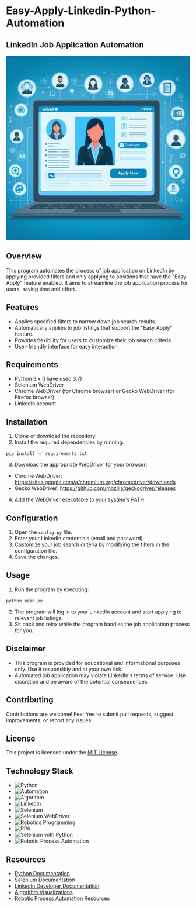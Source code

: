 # Easy-Apply-Linkedin-Python-Automation

## LinkedIn Job Application Automation
![Image](https://github.com/ruhi47/Easy-Apply-Linkedin-Python-Automation/blob/main/easy%20apply.png)


## Overview
This program automates the process of job application on LinkedIn by applying provided filters and only applying to positions that have the "Easy Apply" feature enabled. It aims to streamline the job application process for users, saving time and effort.

## Features
- Applies specified filters to narrow down job search results.
- Automatically applies to job listings that support the "Easy Apply" feature.
- Provides flexibility for users to customize their job search criteria.
- User-friendly interface for easy interaction.

## Requirements
- Python 3.x (I have used 3.7)
- Selenium WebDriver
- Chrome WebDriver (for Chrome browser) or Gecko WebDriver (for Firefox browser)
- LinkedIn account

## Installation
1. Clone or download the repository.
2. Install the required dependencies by running:
```
pip install -r requirements.txt
```
3. Download the appropriate WebDriver for your browser:
- Chrome WebDriver: https://sites.google.com/a/chromium.org/chromedriver/downloads
- Gecko WebDriver: https://github.com/mozilla/geckodriver/releases
4. Add the WebDriver executable to your system's PATH.

## Configuration
1. Open the `config.py` file.
2. Enter your LinkedIn credentials (email and password).
3. Customize your job search criteria by modifying the filters in the configuration file.
4. Save the changes.

## Usage
1. Run the program by executing:
```
python main.py
```
2. The program will log in to your LinkedIn account and start applying to relevant job listings.
3. Sit back and relax while the program handles the job application process for you.

## Disclaimer
- This program is provided for educational and informational purposes only. Use it responsibly and at your own risk.
- Automated job application may violate LinkedIn's terms of service. Use discretion and be aware of the potential consequences.

## Contributing
Contributions are welcome! Feel free to submit pull requests, suggest improvements, or report any issues.

## License
This project is licensed under the [MIT License](LICENSE).

## Technology Stack

- ![Python](https://img.shields.io/badge/-Python-blue?logo=python&logoColor=white)
- ![Automation](https://img.shields.io/badge/-Automation-yellow?logo=automation&logoColor=white)
- ![Algorithm](https://img.shields.io/badge/-Algorithm-red?logo=algorithm&logoColor=white)
- ![LinkedIn](https://img.shields.io/badge/-LinkedIn-blue?logo=linkedin&logoColor=white)
- ![Selenium](https://img.shields.io/badge/-Selenium-green?logo=selenium&logoColor=white)
- ![Selenium WebDriver](https://img.shields.io/badge/-Selenium%20WebDriver-green?logo=selenium&logoColor=white)
- ![Robotics Programming](https://img.shields.io/badge/-Robotics%20Programming-orange?logo=robot&logoColor=white)
- ![RPA](https://img.shields.io/badge/-RPA-orange?logo=rpa&logoColor=white)
- ![Selenium with Python](https://img.shields.io/badge/-Selenium%20with%20Python-green?logo=selenium&logoColor=white)
- ![Robotic Process Automation](https://img.shields.io/badge/-Robotic%20Process%20Automation-orange?logo=robot&logoColor=white)

## Resources

- [Python Documentation](https://www.python.org/doc/)
- [Selenium Documentation](https://www.selenium.dev/documentation/en/)
- [LinkedIn Developer Documentation](https://developer.linkedin.com/docs)
- [Algorithm Visualizations](https://algorithm-visualizer.org/)
- [Robotic Process Automation Resources](https://www.uipath.com/resources)

